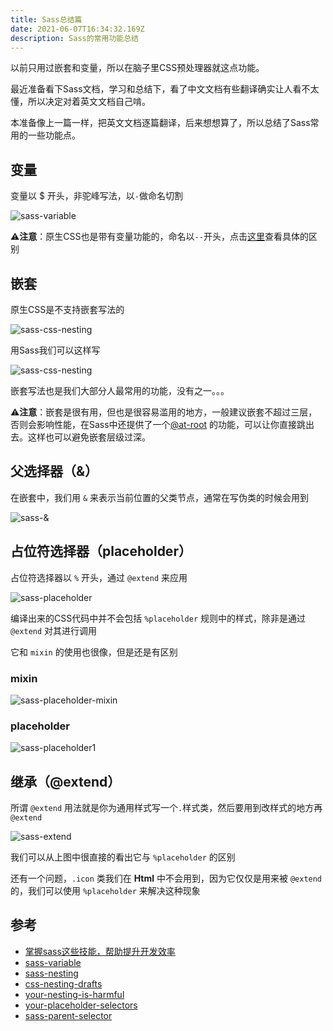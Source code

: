 ```yaml
---
title: Sass总结篇
date: 2021-06-07T16:34:32.169Z
description: Sass的常用功能总结
---
```


以前只用过嵌套和变量，所以在脑子里CSS预处理器就这点功能。

最近准备看下Sass文档，学习和总结下，看了中文文档有些翻译确实让人看不太懂，所以决定对着英文文档自己啃。

本准备像上一篇一样，把英文文档逐篇翻译，后来想想算了，所以总结了Sass常用的一些功能点。

## 变量

变量以 $ 开头，非驼峰写法，以`-`做命名切割

![sass-variable](sass-variable.jpeg)

⚠️**注意**：原生CSS也是带有变量功能的，命名以`--`开头，点击[这里](https://sass-lang.com/documentation/variables)查看具体的区别


## 嵌套

原生CSS是不支持嵌套写法的

![sass-css-nesting](sass-css-nesting.jpeg)

用Sass我们可以这样写

![sass-css-nesting](sass-nesting.jpeg)

嵌套写法也是我们大部分人最常用的功能，没有之一。。。

⚠️**注意**：嵌套是很有用，但也是很容易滥用的地方，一般建议嵌套不超过三层，否则会影响性能，在Sass中还提供了一个[@at-root](https://sass-lang.com/documentation/at-rules/at-root) 的功能，可以让你直接跳出去。这样也可以避免嵌套层级过深。


## 父选择器（&）

在嵌套中，我们用 `&` 来表示当前位置的父类节点，通常在写伪类的时候会用到

![sass-&](sass-&.jpeg)

## 占位符选择器（placeholder）

占位符选择器以 `%` 开头，通过 `@extend` 来应用

![sass-placeholder](sass-placeholder.jpeg)

编译出来的CSS代码中并不会包括 `%placeholder` 规则中的样式，除非是通过 `@extend` 对其进行调用

它和 `mixin` 的使用也很像，但是还是有区别

### mixin

![sass-placeholder-mixin](sass-placeholder-mixin.jpeg)

### placeholder

![sass-placeholder1](sass-placeholder1.jpeg)

## 继承（@extend）

所谓 `@extend` 用法就是你为通用样式写一个`.`样式类，然后要用到改样式的地方再 `@extend`

![sass-extend](sass-extend.jpeg)

我们可以从上图中很直接的看出它与 `%placeholder` 的区别

还有一个问题，`.icon` 类我们在 **Html** 中不会用到，因为它仅仅是用来被 `@extend` 的，我们可以使用 `%placeholder` 来解决这种现象







## 参考
- [掌握sass这些技能，帮助提升开发效率](https://juejin.cn/post/6870009638478151688)
- [sass-variable](https://sass-lang.com/documentation/variables)
- [sass-nesting](https://sass-lang.com/documentation/style-rules#nesting)
- [css-nesting-drafts](https://drafts.csswg.org/css-nesting-1)
- [your-nesting-is-harmful](https://medium.com/@verpixelt/your-nesting-is-harmful-a1ffddaf7e43)
- [your-placeholder-selectors](https://sass-lang.com/documentation/style-rules/placeholder-selectors)
- [sass-parent-selector](https://sass-lang.com/documentation/style-rules/parent-selector)



